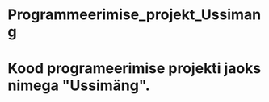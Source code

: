 # Programmeerimise_projekt_Ussimang
# Kood programeerimise projekti jaoks nimega "Ussimäng".






















